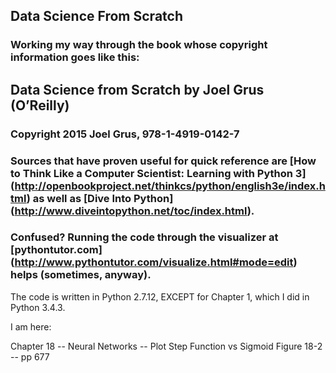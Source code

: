 ## Data Science From Scratch  

### Working my way through the book whose copyright information goes like this:  

## Data Science from Scratch by Joel Grus (O’Reilly)
### Copyright 2015 Joel Grus, 978-1-4919-0142-7


### Sources that have proven useful for quick reference are [How to Think Like a Computer Scientist: Learning with Python 3] (http://openbookproject.net/thinkcs/python/english3e/index.html) as well as [Dive Into Python] (http://www.diveintopython.net/toc/index.html).

### Confused? Running the code through the visualizer at [pythontutor.com] (http://www.pythontutor.com/visualize.html#mode=edit) helps (sometimes, anyway).  


The code is written in Python 2.7.12, EXCEPT for Chapter 1, which I did in Python 3.4.3.

I am here:  

Chapter 18 -- Neural Networks -- Plot Step Function vs Sigmoid Figure 18-2 -- pp 677
